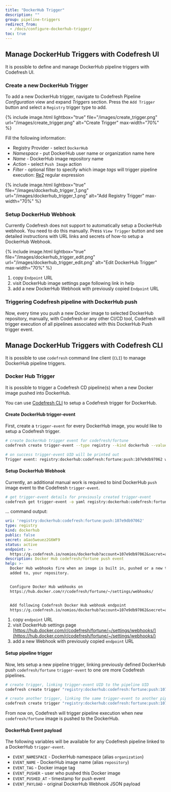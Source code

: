 ```yaml
---
title: "DockerHub Trigger"
description: ""
group: pipeline-triggers
redirect_from:
  - /docs/configure-dockerhub-trigger/
toc: true
---
```


## Manage DockerHub Triggers with Codefresh UI

It is possible to define and manage DockerHub pipeline triggers with Codefresh UI.

### Create a new DockerHub Trigger

To add a new DockerHub trigger, navigate to Codefresh Pipeline *Configuration* view and expand *Triggers* section. Press the `Add Trigger` button and select a `Registry` trigger type to add.

{% include image.html
lightbox="true"
file="/images/create_trigger.png"
url="/images/create_trigger.png"
alt="Create Trigger"
max-width="70%"
%}

Fill the following information:

* Registry Provider - select `DockerHub`
* *Namespace* - put DockerHub user name or organization name here
* *Name* - DockerHub image repository name
* *Action* - select `Push Image` action
* *Filter* - optional filter to specify which image *tags* will trigger pipeline execution: [Re2](https://github.com/google/re2/wiki/Syntax) regular expression

{% include image.html
lightbox="true"
file="/images/dockerhub_trigger_1.png"
url="/images/dockerhub_trigger_1.png"
alt="Add Registry Trigger"
max-width="70%"
%}

### Setup DockerHub Webhook

Currently Codefresh does not support to automatically setup a DockerHub webhook. You need to do this manually. Press `View Trigger` button and see detailed instructions with URL links and secrets of how-to setup a DockerHub Webhook.


{% include image.html
lightbox="true"
file="/images/dockerhub_trigger_edit.png"
url="/images/dockerhub_trigger_edit.png"
alt="Edit DockerHub Trigger"
max-width="70%"
%}

1. copy `Endpoint` URL
1. visit DockerHub image settings page following link in help
1. add a new DockerHub Webhook with previously copied `Endpoint` URL

### Triggering Codefresh pipeline with DockerHub push

Now, every time you push a new Docker image to selected DockerHub repository, manually, with Codefresh or any other CI/CD tool, Codefresh will trigger execution of all pipelines associated with this DockerHub Push trigger event.

## Manage DockerHub Triggers with Codefresh CLI

It is possible to use `codefresh` command line client (`CLI`) to manage DockerHub pipeline triggers.

### Docker Hub Trigger

It is possible to trigger a Codefresh CD pipeline(s) when a new Docker image pushed into DockerHub.

You can use [Codefresh CLI](https://cli.codefresh.io/) to setup a Codefresh trigger for DockerHub.

#### Create DockerHub trigger-event

First, create a `trigger-event` for every DockerHub image, you would like to setup a Codefresh trigger.

```sh
# create DockerHub trigger event for codefresh/fortune
codefresh create trigger-event --type registry --kind dockerhub --value namespace=codefresh --value name=fortune

# on success trigger-event UID will be printed out
Trigger event: registry:dockerhub:codefresh:fortune:push:107e9db97062 was successfully created.
```

#### Setup DockerHub Webhook

Currently, an additional manual work is required to bind DockerHub `push` image event to the Codefresh `trigger-event`.

```sh
# get trigger-event details for previously created trigger-event
codefresh get trigger-event -o yaml registry:dockerhub:codefresh:fortune:push:107e9db97062
```

... command output:

```yaml
uri: 'registry:dockerhub:codefresh:fortune:push:107e9db97062'
type: registry
kind: dockerhub
public: false
secret: aGao5weuez2G6WF9
status: active
endpoint: >-
  https://g.codefresh.io/nomios/dockerhub?account=107e9db97062&secret=aGao5weuez2G6WF9
description: Docker Hub codefresh/fortune push event
help: >-
  Docker Hub webhooks fire when an image is built in, pushed or a new tag is
  added to, your repository.


  Configure Docker Hub webhooks on
  https://hub.docker.com/r/codefresh/fortune/~/settings/webhooks/


  Add following Codefresh Docker Hub webhook endpoint
  https://g.codefresh.io/nomios/dockerhub?account=107e9db97062&secret=aGao5weuez2G6WF9
```

1. copy `endpoint` URL
1. visit DockerHub settings page [https://hub.docker.com/r/codefresh/fortune/~/settings/webhooks/](https://hub.docker.com/r/codefresh/fortune/~/settings/webhooks/)
1. add a new Webhook with previously copied `endpoint` URL


#### Setup pipeline trigger

Now, lets setup a new pipeline trigger, linking previously defined DockerHub push `codefresh/fortune` `trigger-event` to one ore more Codefresh pipelines.

```sh
# create trigger, linking trigger-event UID to the pipeline UID
codefresh create trigger "registry:dockerhub:codefresh:fortune:push:107e9db97062" 7a5622e4b1ad5ba0018a3c9c

# create another trigger, linking the same trigger-event to another pipeline
codefresh create trigger "registry:dockerhub:codefresh:fortune:push:107e9db97062" 4a5634e4b2cd6baf021a3c0a
```

From now on, Codefresh will trigger pipeline execution when new `codefresh/fortune` image is pushed to the DockerHub.

#### DockerHub Event payload

The following variables will be available for any Codefresh pipeline linked to a DockerHub `trigger-event`.

- `EVENT_NAMESPACE` - DockerHub namespace (alias `organization`)
- `EVENT_NAME` - DockerHub image name (alias `repository`)
- `EVENT_TAG` - Docker image tag
- `EVENT_PUSHER` - user who pushed this Docker image
- `EVENT_PUSHED_AT` - timestamp for push event
- `EVENT_PAYLOAD` - original DockerHub Webhook JSON payload
